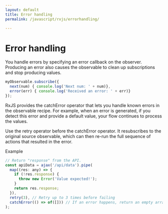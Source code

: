 ```yaml
---
layout: default
title: Error handling
permalink: /javascript/rxjs/errorhandling/

---
```



# Error handling
You handle errors by specifying an error callback on the observer. Producing an error also causes the observable to clean up subscriptions and stop producing values.

```javascript
myObservable.subscribe({
  next(num) { console.log('Next num: ' + num)},
  error(err) { console.log('Received an error: ' + err)}
});
```

RxJS provides the catchError operator that lets you handle known errors in the observable recipe.
For example, when an error is generated, if you detect this error and provide a default value, your flow continues to process the values.

Use the retry operator before the catchError operator. It resubscribes to the original source observable, which can then re-run the full sequence of actions that resulted in the error.

Example
```javascript
// Return "response" from the API.
const apiData = ajax('/api/data').pipe(
  map((res: any) => {
    if (!res.response) {
      throw new Error('Value expected!');
    }
    return res.response;
  }),
  retry(3), // Retry up to 3 times before failing
  catchError(() => of([])) // If an error happens, return an empty array.
);
```